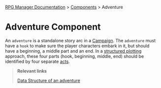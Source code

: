 [RPG Manager Documentation](../../index.md) >
[Components](0-index.md) >
Adventure

# Adventure Component

An `adventure` is a standalone story arc in a [Campaign](Campaign.md). The `adventure` must have a `hook` to make sure
the player characters embark in it, but should have a beginning, a middle part and an end. In a 
[structured plotting](../plots/index.md) approach, these four parts (hook, beginning, middle, end) should be
identified by four separate [acts](Act.md).

> **Relevant links**
>
> [Data Structure of an adventure](../data/adventure/index.md)

